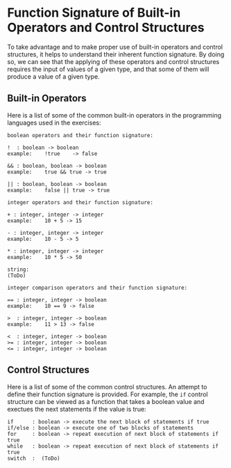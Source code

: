 
# Function Signature of Built-in Operators and Control Structures

To take advantage and to make proper use of built-in operators and control structures, it helps to understand their inherent function signature.  By doing so, we can see that the applying of these operators and control structures requires the input of values of a given type, and that some of them will produce a value of a given type.

## Built-in Operators
Here is a list of some of the common built-in operators in the programming languages used in the exercises:

```
boolean operators and their function signature: 

!  : boolean -> boolean
example:    !true    -> false

&& : boolean, boolean -> boolean
example:    true && true -> true

|| : boolean, boolean -> boolean
example:    false || true -> true

integer operators and their function signature:

+ : integer, integer -> integer
example:    10 + 5 -> 15

- : integer, integer -> integer
example:    10 - 5 -> 5

* : integer, integer -> integer
example:    10 * 5 -> 50

string: 
(ToDo)

integer comparison operators and their function signature:

== : integer, integer -> boolean
example:    10 == 9 -> false

>  : integer, integer -> boolean
example:    11 > 13 -> false

<  : integer, integer -> boolean
>= : integer, integer -> boolean
<= : integer, integer -> boolean
```

## Control Structures
Here is a list of some of the common control structures.  An attempt to define their function signature is provided.  For example, the `if` control structure can be viewed as a function that takes a boolean value and exectues the next statements if the value is true:

```
if      : boolean -> execute the next block of statements if true
if/else : boolean -> execute one of two blocks of statements
for     : boolean -> repeat execution of next block of statements if true
while   : boolean -> repeat execution of next block of statements if true
switch  :  (ToDo)
```
